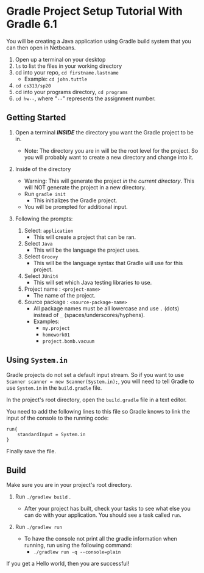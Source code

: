 # Gradle Project Setup Tutorial With Gradle 6.1

You will be creating a Java application using Gradle build system that you can then open in Netbeans.

1. Open up a terminal on your desktop
1. `ls` to list the files in your working directory
1. cd into your repo, `cd firstname.lastname`
   - Example: `cd john.tuttle`
1. `cd cs313/sp20` 
1. cd into your programs directory, `cd programs`
1. `cd hw--`, where "`--`" represents the assignment number.

## Getting Started

1. Open a terminal ***INSIDE*** the directory you want the Gradle project to be in.
   - Note: The directory you are in will be the root level for the project. So you will probably want to create a new directory and change into it.

1. Inside of the directory
   - Warning: This will generate the project *in* the *current directory*. This will NOT generate the project in a new directory.
   - Run `gradle init`
     - This initializes the Gradle project.
   - You will be prompted for additional input. 

1. Following the prompts:
   1. Select: `application`
      - This will create a project that can be ran.
   1. Select `Java`
      - This will be the language the project uses.
   1. Select `Groovy`
      - This will be the language syntax that Gradle will use for this project.
   1. Select `JUnit4`
      - This will set which Java testing libraries to use.
   1. Project name : `<project-name>`
      - The name of the project.
   1. Source package : `<source-package-name>`
      - All package names must be all lowercase and use `.` (dots) instead of `_` (spaces/underscores/hyphens).
      - Examples:
        - `my.project`
        - `homework01`
        - `project.bomb.vacuum`


## Using `System.in`
Gradle projects do not set a default input stream. So if you want to use `Scanner scanner = new Scanner(System.in);`, you will need to tell Gradle to use `System.in` in the `build.gradle` file.

In the project's root directory, open the `build.gradle` file in a text editor.

You need to add the following lines to this file so Gradle knows to link the input of the console to the running code:
```
run{
    standardInput = System.in
}
```

Finally save the file.

## Build
Make sure you are in your project's root directory. 

1. Run `./gradlew build` .
   - After your project has built, check your tasks to see what else you can do with your application.
You should see a task called `run`.

1. Run `./gradlew run`
   - To have the console not print all the gradle information when running, run using the following command:
     - `./gradlew run -q --console=plain`

If you get a Hello world, then you are successful!

